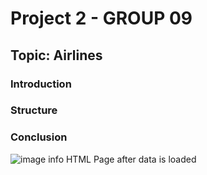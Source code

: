 # Project 2 - GROUP 09
## Topic: Airlines

### Introduction



### Structure


### Conclusion


![image info](html_sc.png)
HTML Page after data is loaded